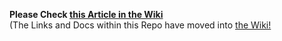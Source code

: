 **Please Check [this Article in the Wiki](../../../wiki/Managing-Instances-in-the-QT-Wallet)**<br>(The Links and Docs within this Repo have moved into [the Wiki!]((../../../wiki))